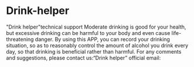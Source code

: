 # Drink-helper
"Drink helper"technical support
Moderate drinking is good for your health, but excessive drinking can be harmful to your body and even cause life-threatening danger. By using this APP, you can record your drinking situation, so as to reasonably control the amount of alcohol you drink every day, so that drinking is beneficial rather than harmful.
For any comments and suggestions, please contact us:“Drink helper” official email:
